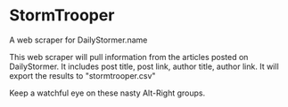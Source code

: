 # StormTrooper
A web scraper for DailyStormer.name

This web scraper will pull information from the articles posted on DailyStormer.  It includes post title, post link, author title, author link.  It will export the results to "stormtrooper.csv"

Keep a watchful eye on these nasty Alt-Right groups.
